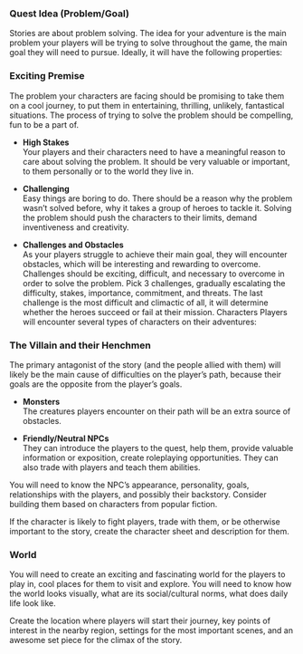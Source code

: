 ### Quest Idea (Problem/Goal)
Stories are about problem solving. The idea for your adventure is the main problem your players will be trying to solve throughout the game, the main goal they will need to pursue. Ideally, it will have the following properties:

### Exciting Premise
The problem your characters are facing should be promising to take them on a cool journey, to put them in entertaining, thrilling, unlikely, fantastical situations. The process of trying to solve the problem should be compelling, fun to be a part of.

- **High Stakes**  
Your players and their characters need to have a meaningful reason to care about solving the problem. It should be very valuable or important, to them personally or to the world they live in.

- **Challenging**  
Easy things are boring to do. There should be a reason why the problem wasn’t solved before, why it takes a group of heroes to tackle it. Solving the problem should push the characters to their limits, demand inventiveness and creativity.

- **Challenges and Obstacles**  
As your players struggle to achieve their main goal, they will encounter obstacles, which will be interesting and rewarding to overcome. Challenges should be exciting, difficult, and necessary to overcome in order to solve the problem. Pick 3 challenges, gradually escalating the difficulty, stakes, importance, commitment, and threats. The last challenge is the most difficult and climactic of all, it will determine whether the heroes succeed or fail at their mission.
Characters
Players will encounter several types of characters on their adventures:

<div class="column-break"></div>

### The Villain and their Henchmen
The primary antagonist of the story (and the people allied with them) will likely be the main cause of difficulties on the player’s path, because their goals are the opposite from the player’s goals.

- **Monsters**  
The creatures players encounter on their path will be an extra source of obstacles. 

- **Friendly/Neutral NPCs**  
They can introduce the players to the quest, help them, provide valuable information or exposition, create roleplaying opportunities. They can also trade with players and teach them abilities.

You will need to know the NPC’s appearance, personality, goals, relationships with the players, and possibly their backstory. Consider building them based on characters from popular fiction.

If the character is likely to fight players, trade with them, or be otherwise important to the story, create the character sheet and description for them.


### World
You will need to create an exciting and fascinating world for the players to play in, cool places for them to visit and explore. You will need to know how the world looks visually, what are its social/cultural norms, what does daily life look like.

Create the location where players will start their journey, key points of interest in the nearby region, settings for the most important scenes, and an awesome set piece for the climax of the story.

